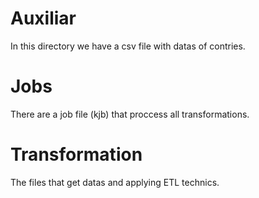 # Auxiliar
In this directory we have a csv file with datas of contries.

# Jobs
There are a job file (kjb) that proccess all transformations.

# Transformation
The files that get datas and applying ETL technics.